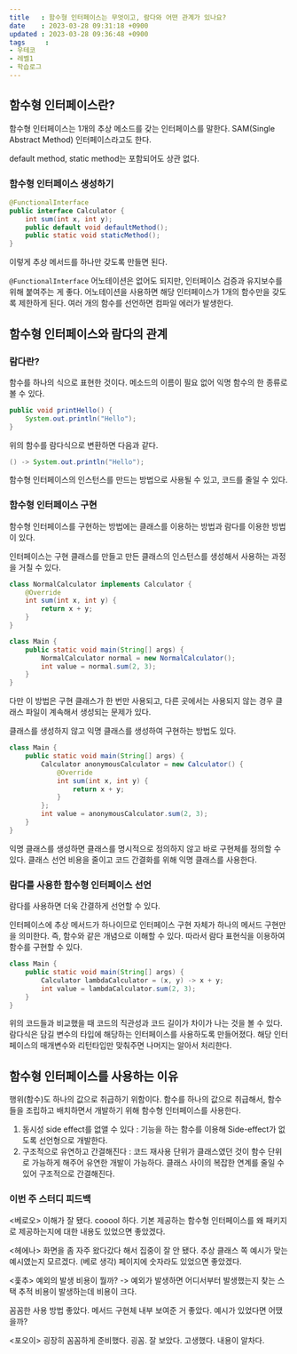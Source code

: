 ```yaml
---
title   : 함수형 인터페이스는 무엇이고, 람다와 어떤 관계가 있나요?
date    : 2023-03-28 09:31:18 +0900
updated : 2023-03-28 09:36:48 +0900
tags     : 
- 우테코
- 레벨1
- 학습로그
---
```


## 함수형 인터페이스란?

함수형 인터페이스는 1개의 추상 메소드를 갖는 인터페이스를 말한다.
SAM(Single Abstract Method) 인터페이스라고도 한다.

default method, static method는 포함되어도 상관 없다.

### 함수형 인터페이스 생성하기

```java
@FunctionalInterface
public interface Calculator {
	int sum(int x, int y);
	public default void defaultMethod();
	public static void staticMethod();
}
```

이렇게 추상 메서드를 하나만 갖도록 만들면 된다.

`@FunctionalInterface` 어노테이션은 없어도 되지만, 인터페이스 검증과 유지보수를 위해 붙여주는 게 좋다. 어노테이션을 사용하면 해당 인터페이스가 1개의 함수만을 갖도록 제한하게 된다. 여러 개의 함수를 선언하면 컴파일 에러가 발생한다.

## 함수형 인터페이스와 람다의 관계

### 람다란?

함수를 하나의 식으로 표현한 것이다. 메소드의 이름이 필요 없어 익명 함수의 한 종류로 볼 수 있다.

```java
public void printHello() {
	System.out.println("Hello");
}
```

위의 함수를 람다식으로 변환하면 다음과 같다. 

```java
() -> System.out.println("Hello");
```

함수형 인터페이스의 인스턴스를 만드는 방법으로 사용될 수 있고, 코드를 줄일 수 있다.

### 함수형 인터페이스 구현

함수형 인터페이스를 구현하는 방법에는 클래스를 이용하는 방법과 람다를 이용한 방법이 있다.

인터페이스는 구현 클래스를 만들고 만든 클래스의 인스턴스를 생성해서 사용하는 과정을 거칠 수 있다.

```java
class NormalCalculator implements Calculator {
	@Override
	int sum(int x, int y) {
		return x + y;
	}
}

class Main {
	public static void main(String[] args) {
		NormalCalculator normal = new NormalCalculator();
		int value = normal.sum(2, 3);
	}
}
```

다만 이 방법은 구현 클래스가 한 번만 사용되고, 다른 곳에서는 사용되지 않는 경우 클래스 파일이 계속해서 생성되는 문제가 있다.

클래스를 생성하지 않고 익명 클래스를 생성하여 구현하는 방법도 있다.

```java
class Main {
	public static void main(String[] args) {
		Calculator anonymousCalculator = new Calculator() {
			@Override
			int sum(int x, int y) {
				return x + y;
			}
		};
		int value = anonymousCalculator.sum(2, 3);
	}
}
```

익명 클래스를 생성하면 클래스를 명시적으로 정의하지 않고 바로 구현체를 정의할 수 있다. 클래스 선언 비용을 줄이고 코드 간결화를 위해 익명 클래스를 사용한다.

### 람다를 사용한 함수형 인터페이스 선언

람다를 사용하면 더욱 간결하게 선언할 수 있다.

인터페이스에 추상 메서드가 하나이므로 인터페이스 구현 자체가 하나의 메서드 구현만을 의미한다. 즉, 함수와 같은 개념으로 이해할 수 있다. 
따라서 람다 표현식을 이용하여 함수를 구현할 수 있다.

```java
class Main {
	public static void main(String[] args) {
		Calculator lambdaCalculator = (x, y) -> x + y;
		int value = lambdaCalculator.sum(2, 3);
	}
}
```

위의 코드들과 비교했을 때 코드의 직관성과 코드 길이가 차이가 나는 것을 볼 수 있다.
람다식은 담길 변수의 타입에 해당하는 인터페이스를 사용하도록 만들어졌다.
해당 인터페이스의 매개변수와 리턴타입만 맞춰주면 나머지는 알아서 처리한다.

## 함수형 인터페이스를 사용하는 이유

행위(함수)도 하나의 값으로 취급하기 위함이다. 
함수를 하나의 값으로 취급해서, 함수들을 조립하고 배치하면서 개발하기 위해 함수형 인터페이스를 사용한다.

1. 동시성 side effect를 없앨 수 있다 : 기능을 하는 함수를 이용해 Side-effect가 없도록 선언형으로 개발한다.
2. 구조적으로 유연하고 간결해진다 : 코드 재사용 단위가 클래스였던 것이 함수 단위로 가능하게 해주어 유연한 개발이 가능하다. 클래스 사이의 복잡한 연계를 줄일 수 있어 구조적으로 간결해진다.

### 이번 주 스터디 피드백

<베로오>
이해가 잘 됐다. cooool 하다.
기본 제공하는 함수형 인터페이스를 왜 패키지로 제공하는지에 대한 내용도 있었으면 좋았겠다.

<헤에나>
화면을 좀 자주 왔다갔다 해서 집중이 잘 안 됐다.
추상 클래스 쪽 예시가 맞는 예시였는지 모르겠다. (베로 생각)
페이지에 숫자라도 있었으면 좋았겠다.

<훛추>
예외의 발생 비용이 뭘까? -> 예외가 발생하면 어디서부터 발생했는지 찾는 스택 추적 비용이 발생하는데 비용이 크다.

꼼꼼한 사용 방법 좋았다.
메서드 구현체 내부 보여준 거 좋았다.
예시가 있었다면 어땠을까?

<포오이>
굉장히 꼼꼼하게 준비했다. 굉꼼. 잘 보았다. 고생했다.
내용이 알차다.